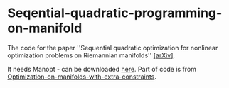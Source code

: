 # Seqential-quadratic-programming-on-manifold
The code for the paper ''Sequential quadratic optimization for nonlinear optimization problems on Riemannian manifolds'' [[arXiv]](https://arxiv.org/abs/2009.07153).

It needs Manopt - can be downloaded [here](https://www.manopt.org/). Part of code is from [Optimization-on-manifolds-with-extra-constraints](https://github.com/losangle/Optimization-on-manifolds-with-extra-constraints/blob/master/README.md).
